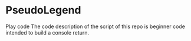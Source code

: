 # PseudoLegend
Play code
The code description of the script of this repo is beginner code intended to build a console return.
